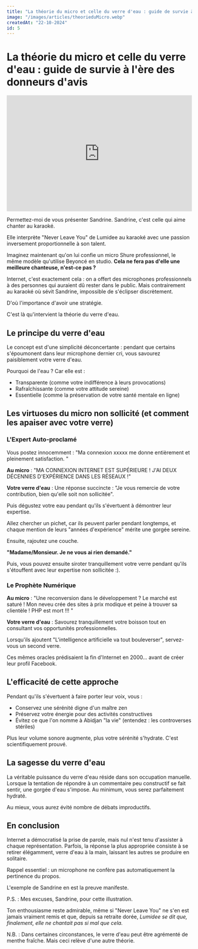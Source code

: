 ```yaml
---
title: "La théorie du micro et celle du verre d'eau : guide de survie à l'ère des donneurs d'avis"
image: "/images/articles/theorieduMicro.webp"
createdAt: "22-10-2024"
id: 5
---
```


# La théorie du micro et celle du verre d'eau : guide de survie à l'ère des donneurs d'avis
<iframe width="100%" height="315" src="https://www.youtube.com/embed/ru6yG_WxWVU" title="YouTube video player" frameborder="0" allow="accelerometer; autoplay; clipboard-write; encrypted-media; gyroscope; picture-in-picture; web-share" allowfullscreen></iframe>

Permettez-moi de vous présenter Sandrine.
Sandrine, c'est celle qui aime chanter au karaoké.

Elle interprète "Never Leave You" de Lumidee au karaoké avec une passion inversement proportionnelle à son talent.

Imaginez maintenant qu'on lui confie un micro Shure professionnel, le même modèle qu'utilise Beyoncé en studio.
**Cela ne fera pas d'elle une meilleure chanteuse, n'est-ce pas ?**

Internet, c'est exactement cela : on a offert des microphones professionnels à des personnes qui auraient dû rester dans le public. Mais contrairement au karaoké où sévit Sandrine, impossible de s'éclipser discrètement.

D'où l'importance d'avoir une stratégie.

C'est là qu'intervient la théorie du verre d'eau.

## Le principe du verre d'eau

Le concept est d'une simplicité déconcertante : pendant que certains s'époumonent dans leur microphone dernier cri, vous savourez paisiblement votre verre d'eau.

Pourquoi de l'eau ? Car elle est :

- Transparente (comme votre indifférence à leurs provocations)
- Rafraîchissante (comme votre attitude sereine)
- Essentielle (comme la préservation de votre santé mentale en ligne)

## Les virtuoses du micro non sollicité (et comment les apaiser avec votre verre)

### L'Expert Auto-proclamé

Vous postez innocemment : "Ma connexion xxxxx me donne entièrement et pleinement satisfaction. "

**Au micro** : "MA CONNEXION INTERNET EST SUPÉRIEURE ! J'AI DEUX DÉCENNIES D'EXPÉRIENCE DANS LES RÉSEAUX !"

**Votre verre d'eau** : Une réponse succincte : "Je vous remercie de votre contribution, bien qu'elle soit non sollicitée".

Puis dégustez votre eau pendant qu'ils s'évertuent à démontrer leur expertise.

Allez chercher un pichet, car ils peuvent parler pendant longtemps, et chaque mention de leurs "années d'expérience" mérite une gorgée sereine.

Ensuite, rajoutez une couche.

**"Madame/Monsieur. Je ne vous ai rien demandé."**

Puis, vous pouvez ensuite siroter tranquillement votre verre pendant qu'ils s'étouffent avec leur expertise non sollicitée :).

### Le Prophète Numérique

**Au micro** : "Une reconversion dans le développement ? Le marché est saturé ! Mon neveu crée des sites à prix modique et peine à trouver sa clientèle ! PHP est mort !!! "

**Votre verre d'eau** : Savourez tranquillement votre boisson tout en consultant vos opportunités professionnelles.

Lorsqu'ils ajoutent "L'intelligence artificielle va tout bouleverser", servez-vous un second verre.

Ces mêmes oracles prédisaient la fin d'Internet en 2000... avant de créer leur profil Facebook.

## L'efficacité de cette approche

Pendant qu'ils s'évertuent à faire porter leur voix, vous :

- Conservez une sérénité digne d'un maître zen
- Préservez votre énergie pour des activités constructives
- Évitez ce que l'on nomme à Abidjan "la vie" (entendez : les controverses stériles)

Plus leur volume sonore augmente, plus votre sérénité s'hydrate. C'est scientifiquement prouvé.

## La sagesse du verre d'eau

La véritable puissance du verre d'eau réside dans son occupation manuelle. Lorsque la tentation de répondre à un commentaire peu constructif se fait sentir, une gorgée d'eau s'impose. Au minimum, vous serez parfaitement hydraté.

Au mieux, vous aurez évité nombre de débats improductifs.

## En conclusion

Internet a démocratisé la prise de parole, mais nul n'est tenu d'assister à chaque représentation. Parfois, la réponse la plus appropriée consiste à se retirer élégamment, verre d'eau à la main, laissant les autres se produire en solitaire.

Rappel essentiel : un microphone ne confère pas automatiquement la pertinence du propos.

L'exemple de Sandrine en est la preuve manifeste.

P.S. : Mes excuses, Sandrine, pour cette illustration.

Ton enthousiasme reste admirable, même si "Never Leave You" ne s'en est jamais vraiment remis et que, depuis sa retraite dorée, _Lumidee se dit que, finalement, elle ne chantait pas si mal que cela._

N.B. : Dans certaines circonstances, le verre d'eau peut être agrémenté de menthe fraîche. Mais ceci relève d'une autre théorie.
